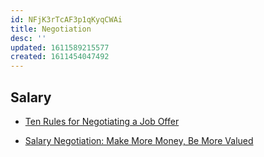 ```yaml
---
id: NFjK3rTcAF3p1qKyqCWAi
title: Negotiation
desc: ''
updated: 1611589215577
created: 1611454047492
---
```


## Salary

- [Ten Rules for Negotiating a Job Offer](https://www.freecodecamp.org/news/ten-rules-for-negotiating-a-job-offer-ee17cccbdab6/)

- [Salary Negotiation: Make More Money, Be More Valued](https://www.kalzumeus.com/2012/01/23/salary-negotiation/)
